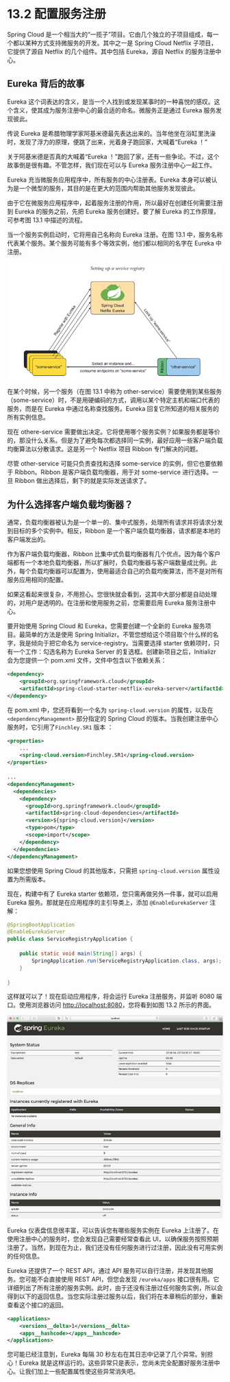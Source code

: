 # 13.2 配置服务注册

Spring Cloud 是一个相当大的“一揽子”项目。它由几个独立的子项目组成，每一个都以某种方式支持微服务的开发。其中之一是 Spring Cloud Netflix 子项目，它提供了源自 Netflix 的几个组件。其中包括 Eureka，源自 Netflix 的服务注册中心。

## Eureka 背后的故事

Eureka 这个词表达的含义，是当一个人找到或发现某事时的一种喜悦的感叹。这个含义，使其成为服务注册中心的最合适的命名。微服务正是通过 Eureka 服务发现彼此。

传说 Eureka 是希腊物理学家阿基米德最先表达出来的。当年他坐在浴缸里洗澡时，发现了浮力的原理，便跳了出来，光着身子跑回家，大喊着“Eureka ！”

关于阿基米德是否真的大喊着“Eureka ！”跑回了家，还有一些争论。不过，这个故事倒是很有趣。不管怎样，我们现在可以与 Eureka 服务注册中心一起工作。

Eureka 充当微服务应用程序中，所有服务的中心注册表。Eureka 本身可以被认为是一个微型的服务，其目的是在更大的范围内帮助其他服务发现彼此。

由于它在微服务应用程序中，起着服务注册的作用，所以最好在创建任何需要注册到 Eureka 的服务之前，先把 Eureka 服务创建好。要了解 Eureka 的工作原理，可参考图 13.1 中描述的流程。

当一个服务实例启动时，它将用自己名称向 Eureka 注册。在图 13.1 中，服务名称代表某个服务。某个服务可能有多个等效实例，他们都以相同的名字在 Eureka 中注册。

![&#x56FE; 13.1 &#x670D;&#x52A1;&#x6CE8;&#x518C;&#x5230; Eureka &#x6CE8;&#x518C;&#x4E2D;&#x5FC3;&#xFF0C;&#x4EE5;&#x4FBF;&#x5176;&#x4ED6;&#x670D;&#x52A1;&#x53EF;&#x4EE5;&#x53D1;&#x73B0;&#x5E76;&#x6D88;&#x8D39;&#x5B83;&#x4EEC;&#x3002;](../../.gitbook/assets/13.1.png)

在某个时候，另一个服务（在图 13.1 中称为 other-service）需要使用到某些服务（some-service）时，不是用硬编码的方式，调用以某个特定主机和端口代表的服务，而是在 Eureka 中通过名称查找服务。Eureka 回复它所知道的相关服务的所有实例信息。

现在 othere-service  需要做出决定。它将使用哪个服务实例？如果服务都是等价的，那没什么关系。但是为了避免每次都选择同一实例，最好应用一些客户端负载均衡算法以分散请求。这是另一个 Netflix 项目 Ribbon 专门解决的问题。

尽管 other-service 可能只负责查找和选择 some-service 的实例，但它也要依赖于 Ribbon。Ribbon 是客户端负载均衡器，用于对 some-service 进行选择。一旦 Ribbon 做出选择后，剩下的就是实际发送请求了。

## 为什么选择客户端负载均衡器？

通常，负载均衡器被认为是一个单一的、集中式服务，处理所有请求并将请求分发到目标的多个实例中。相反，Ribbon 是一个客户端负载均衡器，请求都是本地的客户端发出的。

作为客户端负载均衡器，Ribbon 比集中式负载均衡器有几个优点。因为每个客户端都有一个本地负载均衡器，所以扩展时，负载均衡器与客户端数量成比例。此外，每个负载均衡器可以配置为，使用最适合自己的负载均衡算法，而不是对所有服务应用相同的配置。

如果这看起来很复杂，不用担心。您很快就会看到，这其中大部分都是自动处理的，对用户是透明的。在注册和使用服务之前，您需要启用 Eureka 服务注册中心。

要开始使用 Spring Cloud 和 Eureka，您需要创建一个全新的 Eureka 服务项目。最简单的方法是使用 Spring Initializr。不管您想给这个项目取个什么样的名字，我是倾向于把它命名为 service-registry。当需要选择 starter 依赖项时，只有一个工作：勾选名称为 Eureka Server 的复选框。创建新项目之后，Initializr 会为您提供一个 pom.xml 文件，文件中包含以下依赖关系：

```xml
<dependency>
    <groupId>org.springframework.cloud</groupId>
    <artifactId>spring-cloud-starter-netflix-eureka-server</artifactId>
</dependency>
```

在 pom.xml 中，您还将看到一个名为 `spring-cloud.version` 的属性，以及在 `<dependencyManagement>` 部分指定的 Spring Cloud 的版本。当我创建注册中心服务时，它引用了`Finchley.SR1` 版本  ：

```xml
<properties>
    ...
    <spring-cloud.version>Finchley.SR1</spring-cloud.version>
</properties>

...
<dependencyManagement>
  <dependencies>
    <dependency>
      <groupId>org.springframework.cloud</groupId>
      <artifactId>spring-cloud-dependencies</artifactId>
      <version>${spring-cloud.version}</version>
      <type>pom</type>
      <scope>import</scope>
    </dependency>
  </dependencies>
</dependencyManagement>
```

如果您想使用 Spring Cloud 的其他版本，只需把 `spring-cloud.version` 属性设置为所需版本。

现在，构建中有了 Eureka starter 依赖项，您只需再做另外一件事，就可以启用 Eureka 服务。那就是在应用程序的主引导类上，添加 `@EnableEurekaServer` 注解：

```java
@SpringBootApplication
@EnableEurekaServer
public class ServiceRegistryApplication {

    public static void main(String[] args) {
        SpringApplication.run(ServiceRegistryApplication.class, args);
    }

}
```

这样就可以了！现在启动应用程序，将会运行 Eureka 注册服务，并监听 8080 端口。使用浏览器访问 [http://localhost:8080](http://localhost:8080)，您将看到如图 13.2 所示的界面。

![&#x56FE; 13.2 Eureka &#x4EEA;&#x8868;&#x76D8;&#x9875;&#x9762;](../../.gitbook/assets/13.2.png)

Eureka 仪表盘信息很丰富，可以告诉您有哪些服务实例在 Eureka 上注册了。在使用注册中心的服务时，您会发现自己需要经常查看此 UI，以确保服务按照预期注册了。当然，到现在为止，我们还没有任何服务进行过注册，因此没有可用实例的任何信息。

Eureka 还提供了一个 REST API，通过 API 服务可以自行注册，并发现其他服务。您可能不会直接使用 REST API，但您会发现 `/eureka/apps` 接口很有用。它详细列出了所有注册的服务实例。此时，由于还没有注册过任何服务实例，所以会得到以下的返回信息。当您实际注册过服务以后，我们将在本章稍后的部分，重新查看这个接口的返回。

```xml
<applications>
    <versions__delta>1</versions__delta>
    <apps__hashcode></apps__hashcode>
</applications>
```

您可能已经注意到，Eureka 每隔 30 秒左右在其日志中记录了几个异常。别担心！Eureka 就是这样运行的。这些异常只是表示，您尚未完全配置好服务注册中心。让我们加上一些配置属性使这些异常消失吧。
